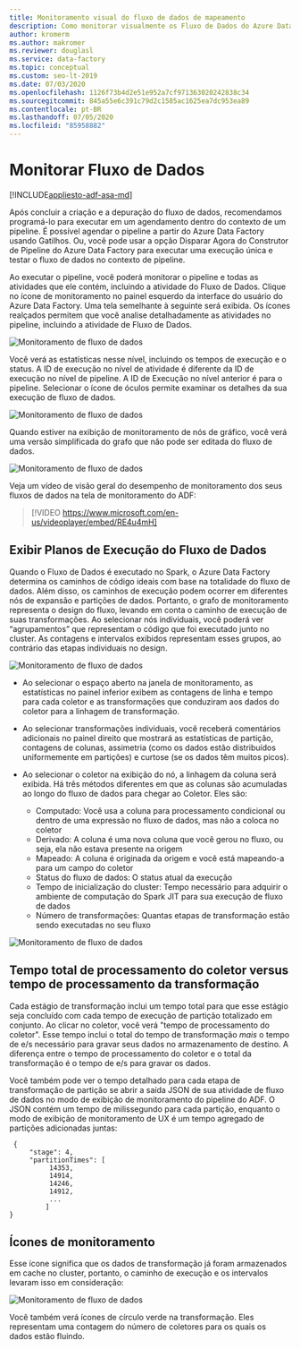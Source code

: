 ```yaml
---
title: Monitoramento visual do fluxo de dados de mapeamento
description: Como monitorar visualmente os Fluxo de Dados do Azure Data Factory
author: kromerm
ms.author: makromer
ms.reviewer: douglasl
ms.service: data-factory
ms.topic: conceptual
ms.custom: seo-lt-2019
ms.date: 07/03/2020
ms.openlocfilehash: 1126f73b4d2e51e952a7cf971363020242838c34
ms.sourcegitcommit: 845a55e6c391c79d2c1585ac1625ea7dc953ea89
ms.contentlocale: pt-BR
ms.lasthandoff: 07/05/2020
ms.locfileid: "85958882"
---
```

# <a name="monitor-data-flows"></a>Monitorar Fluxo de Dados

[!INCLUDE[appliesto-adf-asa-md](includes/appliesto-adf-asa-md.md)]

Após concluir a criação e a depuração do fluxo de dados, recomendamos programá-lo para executar em um agendamento dentro do contexto de um pipeline. É possível agendar o pipeline a partir do Azure Data Factory usando Gatilhos. Ou, você pode usar a opção Disparar Agora do Construtor de Pipeline do Azure Data Factory para executar uma execução única e testar o fluxo de dados no contexto de pipeline.

Ao executar o pipeline, você poderá monitorar o pipeline e todas as atividades que ele contém, incluindo a atividade do Fluxo de Dados. Clique no ícone de monitoramento no painel esquerdo da interface do usuário do Azure Data Factory. Uma tela semelhante à seguinte será exibida. Os ícones realçados permitem que você analise detalhadamente as atividades no pipeline, incluindo a atividade de Fluxo de Dados.

![Monitoramento de fluxo de dados](media/data-flow/mon001.png "Monitoramento de fluxo de dados")

Você verá as estatísticas nesse nível, incluindo os tempos de execução e o status. A ID de execução no nível de atividade é diferente da ID de execução no nível de pipeline. A ID de Execução no nível anterior é para o pipeline. Selecionar o ícone de óculos permite examinar os detalhes da sua execução de fluxo de dados.

![Monitoramento de fluxo de dados](media/data-flow/mon002.png "Monitoramento de fluxo de dados")

Quando estiver na exibição de monitoramento de nós de gráfico, você verá uma versão simplificada do grafo que não pode ser editada do fluxo de dados.

![Monitoramento de fluxo de dados](media/data-flow/mon003.png "Monitoramento de fluxo de dados")

Veja um vídeo de visão geral do desempenho de monitoramento dos seus fluxos de dados na tela de monitoramento do ADF:

> [!VIDEO https://www.microsoft.com/en-us/videoplayer/embed/RE4u4mH]

## <a name="view-data-flow-execution-plans"></a>Exibir Planos de Execução do Fluxo de Dados

Quando o Fluxo de Dados é executado no Spark, o Azure Data Factory determina os caminhos de código ideais com base na totalidade do fluxo de dados. Além disso, os caminhos de execução podem ocorrer em diferentes nós de expansão e partições de dados. Portanto, o grafo de monitoramento representa o design do fluxo, levando em conta o caminho de execução de suas transformações. Ao selecionar nós individuais, você poderá ver “agrupamentos” que representam o código que foi executado junto no cluster. As contagens e intervalos exibidos representam esses grupos, ao contrário das etapas individuais no design.

![Monitoramento de fluxo de dados](media/data-flow/mon004.png "Monitoramento de fluxo de dados")

* Ao selecionar o espaço aberto na janela de monitoramento, as estatísticas no painel inferior exibem as contagens de linha e tempo para cada coletor e as transformações que conduziram aos dados do coletor para a linhagem de transformação.

* Ao selecionar transformações individuais, você receberá comentários adicionais no painel direito que mostrará as estatísticas de partição, contagens de colunas, assimetria (como os dados estão distribuídos uniformemente em partições) e curtose (se os dados têm muitos picos).

* Ao selecionar o coletor na exibição do nó, a linhagem da coluna será exibida. Há três métodos diferentes em que as colunas são acumuladas ao longo do fluxo de dados para chegar ao Coletor. Eles são:

  * Computado: Você usa a coluna para processamento condicional ou dentro de uma expressão no fluxo de dados, mas não a coloca no coletor
  * Derivado: A coluna é uma nova coluna que você gerou no fluxo, ou seja, ela não estava presente na origem
  * Mapeado: A coluna é originada da origem e você está mapeando-a para um campo do coletor
  * Status do fluxo de dados: O status atual da execução
  * Tempo de inicialização do cluster: Tempo necessário para adquirir o ambiente de computação do Spark JIT para sua execução de fluxo de dados
  * Número de transformações: Quantas etapas de transformação estão sendo executadas no seu fluxo
  
![Monitoramento de fluxo de dados](media/data-flow/monitornew.png "Novo monitoramento do Fluxo de Dados")

## <a name="total-sink-processing-time-vs-transformation-processing-time"></a>Tempo total de processamento do coletor versus tempo de processamento da transformação

Cada estágio de transformação inclui um tempo total para que esse estágio seja concluído com cada tempo de execução de partição totalizado em conjunto. Ao clicar no coletor, você verá "tempo de processamento do coletor". Esse tempo inclui o total do tempo de transformação *mais* o tempo de e/s necessário para gravar seus dados no armazenamento de destino. A diferença entre o tempo de processamento do coletor e o total da transformação é o tempo de e/s para gravar os dados.

Você também pode ver o tempo detalhado para cada etapa de transformação de partição se abrir a saída JSON de sua atividade de fluxo de dados no modo de exibição de monitoramento do pipeline do ADF. O JSON contém um tempo de milissegundo para cada partição, enquanto o modo de exibição de monitoramento de UX é um tempo agregado de partições adicionadas juntas:

```
 {
     "stage": 4,
     "partitionTimes": [
          14353,
          14914,
          14246,
          14912,
          ...
         ]
}
```
  
## <a name="monitor-icons"></a>Ícones de monitoramento

Esse ícone significa que os dados de transformação já foram armazenados em cache no cluster, portanto, o caminho de execução e os intervalos levaram isso em consideração:

![Monitoramento de fluxo de dados](media/data-flow/mon005.png "Monitoramento de fluxo de dados")

Você também verá ícones de círculo verde na transformação. Eles representam uma contagem do número de coletores para os quais os dados estão fluindo.
